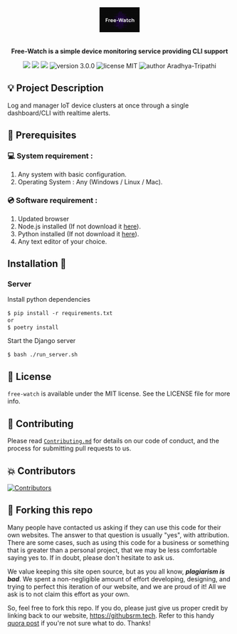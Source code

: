 <div align="center">
  <img alt="Free-Watch Logo" src="docs/free-watch.png" height="56" />
</div>

<br>
<p align="center">
<b>Free-Watch is a simple device monitoring service providing CLI support</b>
</p>

<p align="center">
  <img src="https://img.shields.io/github/issues/Aradhya-Tripathi/free-watch"/>
  <img src="https://img.shields.io/github/forks/Aradhya-Tripathi/free-watch"/>
  <img src="https://img.shields.io/github/stars/Aradhya-Tripathi/free-watch?style=social"/>
  <img src="https://img.shields.io/badge/version-3.0.0-yellow" alt="version 3.0.0"/>
  <img src="https://img.shields.io/badge/license-MIT-blue" alt="license MIT"/>
  <img src="https://img.shields.io/badge/author-Aradhya%20Tripathi%20-green" alt="author Aradhya-Tripathi"/>
</p>

## 💡 Project Description

Log and manager IoT device clusters at once through a single dashboard/CLI with realtime alerts.

## 📌 Prerequisites

### 💻 System requirement :

1. Any system with basic configuration.
2. Operating System : Any (Windows / Linux / Mac).

### 💿 Software requirement :

1. Updated browser
2. Node.js installed (If not download it [here](https://nodejs.org/en/download/)).
3. Python installed (If not download it [here](https://www.python.org/downloads/)).
4. Any text editor of your choice.

## Installation 🔧

### Server

Install python dependencies

```
$ pip install -r requirements.txt
or
$ poetry install
```

Start the Django server

```
$ bash ./run_server.sh
```

## 📜 License

`free-watch` is available under the MIT license. See the LICENSE file for more info.

## 🤝 Contributing

Please read [`Contributing.md`](https://github.com/SRM-IST-KTR/template/blob/main/Contributing.md) for details on our code of conduct, and the process for submitting pull requests to us.

## 💥 Contributors

  <!-- replace 'githubsrm' with your repository name -->
<a href="https://github.com/Aradhya-Tripathi/free-watch/graphs/contributors">
<img src="https://contrib.rocks/image?repo=Aradhya-Tripathi/free-watch" alt="Contributors">
</a>

## 🚨 Forking this repo

Many people have contacted us asking if they can use this code for their own websites. The answer to that question is usually "yes", with attribution. There are some cases, such as using this code for a business or something that is greater than a personal project, that we may be less comfortable saying yes to. If in doubt, please don't hesitate to ask us.

We value keeping this site open source, but as you all know, _**plagiarism is bad**_. We spent a non-negligible amount of effort developing, designing, and trying to perfect this iteration of our website, and we are proud of it! All we ask is to not claim this effort as your own.

So, feel free to fork this repo. If you do, please just give us proper credit by linking back to our website, https://githubsrm.tech. Refer to this handy [quora post](https://www.quora.com/Is-it-bad-to-copy-other-peoples-code) if you're not sure what to do. Thanks!
